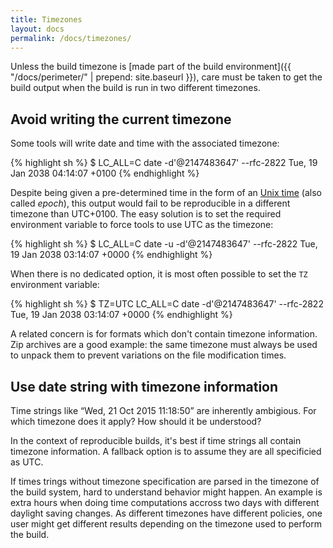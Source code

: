 ```yaml
---
title: Timezones
layout: docs
permalink: /docs/timezones/
---
```


Unless the build timezone is [made part of the build environment]({{ "/docs/perimeter/" | prepend: site.baseurl }}),
care must be taken to get the build output when the build is run in two
different timezones.

Avoid writing the current timezone
----------------------------------

Some tools will write date and time with the associated timezone:

<div class="wrong">
{% highlight sh %}
$ LC_ALL=C date -d'@2147483647' --rfc-2822
Tue, 19 Jan 2038 04:14:07 +0100
{% endhighlight %}
</div>

Despite being given a pre-determined time in the form of an [Unix
time](https://en.wikipedia.org/wiki/Unix_time) (also called *epoch*),
this output would fail to be reproducible in a different timezone
than UTC+0100. The easy solution is to set the required environment
variable to force tools to use UTC as the timezone:

<div class="correct">
{% highlight sh %}
$ LC_ALL=C date -u -d'@2147483647' --rfc-2822
Tue, 19 Jan 2038 03:14:07 +0000
{% endhighlight %}
</div>

When there is no dedicated option, it is most often possible to set the `TZ`
environment variable:

<div class="correct">
{% highlight sh %}
$ TZ=UTC LC_ALL=C date -d'@2147483647' --rfc-2822
Tue, 19 Jan 2038 03:14:07 +0000
{% endhighlight %}
</div>

A related concern is for formats which don't contain timezone
information. Zip archives are a good example: the same timezone must
always be used to unpack them to prevent variations on the file
modification times.

Use date string with timezone information
-----------------------------------------

Time strings like “Wed, 21 Oct 2015 11:18:50” are inherently ambigious.
For which timezone does it apply? How should it be understood?

In the context of reproducible builds, it's best if time strings all
contain timezone information. A fallback option is to assume they are all
specificied as UTC.

If times trings without timezone specification are parsed in the
timezone of the build system, hard to understand behavior might happen.
An example is extra hours when doing time computations accross two days
with different daylight saving changes. As different timezones have
different policies, one user might get different results depending on
the timezone used to perform the build.
